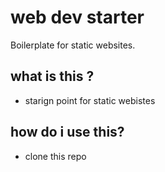 # web dev starter
Boilerplate for static websites.

## what is this ?

 * starign point for static webistes

## how do i use this?

*   clone this repo 
